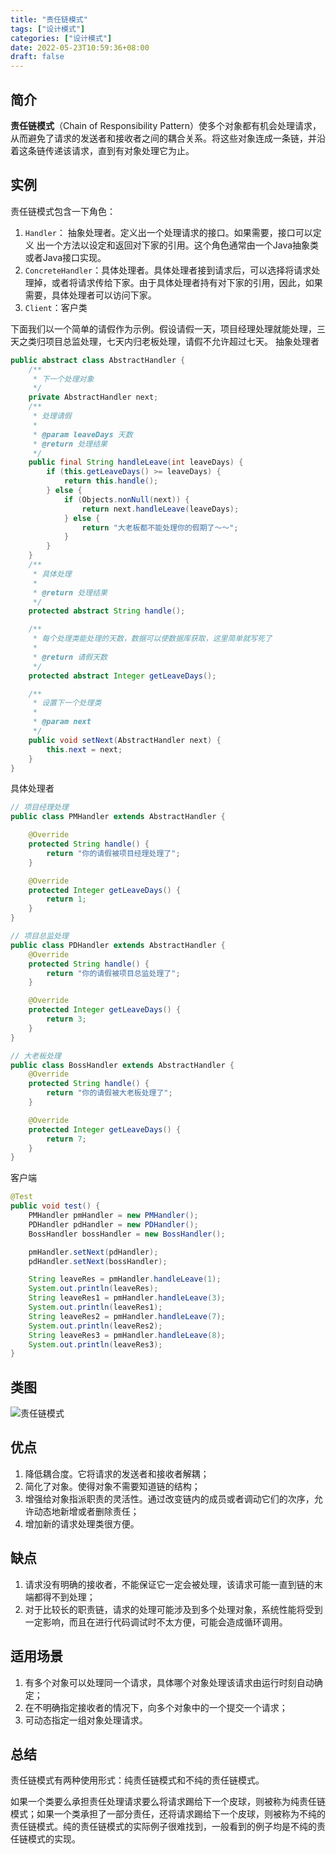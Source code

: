 ```yaml
---
title: "责任链模式"
tags: ["设计模式"]
categories: ["设计模式"]
date: 2022-05-23T10:59:36+08:00
draft: false
---
```


## 简介

**责任链模式**（Chain of Responsibility Pattern）使多个对象都有机会处理请求，从而避免了请求的发送者和接收者之间的耦合关系。将这些对象连成一条链，并沿着这条链传递该请求，直到有对象处理它为止。

## 实例

责任链模式包含一下角色：

1. `Handler`： 抽象处理者。定义出一个处理请求的接口。如果需要，接口可以定义 出一个方法以设定和返回对下家的引用。这个角色通常由一个Java抽象类或者Java接口实现。
2. `ConcreteHandler`：具体处理者。具体处理者接到请求后，可以选择将请求处理掉，或者将请求传给下家。由于具体处理者持有对下家的引用，因此，如果需要，具体处理者可以访问下家。
3. `Client`：客户类

下面我们以一个简单的请假作为示例。假设请假一天，项目经理处理就能处理，三天之类归项目总监处理，七天内归老板处理，请假不允许超过七天。
抽象处理者

```java
public abstract class AbstractHandler {
    /**
     * 下一个处理对象
     */
    private AbstractHandler next;
    /**
     * 处理请假
     *
     * @param leaveDays 天数
     * @return 处理结果
     */
    public final String handleLeave(int leaveDays) {
        if (this.getLeaveDays() >= leaveDays) {
            return this.handle();
        } else {
            if (Objects.nonNull(next)) {
                return next.handleLeave(leaveDays);
            } else {
                return "大老板都不能处理你的假期了～～";
            }
        }
    }
    /**
     * 具体处理
     *
     * @return 处理结果
     */
    protected abstract String handle();

    /**
     * 每个处理类能处理的天数，数据可以使数据库获取，这里简单就写死了
     *
     * @return 请假天数
     */
    protected abstract Integer getLeaveDays();

    /**
     * 设置下一个处理类
     *
     * @param next
     */
    public void setNext(AbstractHandler next) {
        this.next = next;
    }
}
```

具体处理者

```java
// 项目经理处理
public class PMHandler extends AbstractHandler {

    @Override
    protected String handle() {
        return "你的请假被项目经理处理了";
    }

    @Override
    protected Integer getLeaveDays() {
        return 1;
    }
}

// 项目总监处理
public class PDHandler extends AbstractHandler {
    @Override
    protected String handle() {
        return "你的请假被项目总监处理了";
    }

    @Override
    protected Integer getLeaveDays() {
        return 3;
    }
}

// 大老板处理
public class BossHandler extends AbstractHandler {
    @Override
    protected String handle() {
        return "你的请假被大老板处理了";
    }

    @Override
    protected Integer getLeaveDays() {
        return 7;
    }
}
```

客户端

```java
@Test
public void test() {
    PMHandler pmHandler = new PMHandler();
    PDHandler pdHandler = new PDHandler();
    BossHandler bossHandler = new BossHandler();

    pmHandler.setNext(pdHandler);
    pdHandler.setNext(bossHandler);

    String leaveRes = pmHandler.handleLeave(1);
    System.out.println(leaveRes);
    String leaveRes1 = pmHandler.handleLeave(3);
    System.out.println(leaveRes1);
    String leaveRes2 = pmHandler.handleLeave(7);
    System.out.println(leaveRes2);
    String leaveRes3 = pmHandler.handleLeave(8);
    System.out.println(leaveRes3);
}
```

## 类图

![责任链模式](https://user-gold-cdn.xitu.io/2019/3/25/169b416a662c5a49?w=677&h=431&f=jpeg&s=28318)

## 优点

1. 降低耦合度。它将请求的发送者和接收者解耦；
2. 简化了对象。使得对象不需要知道链的结构；
3. 增强给对象指派职责的灵活性。通过改变链内的成员或者调动它们的次序，允许动态地新增或者删除责任；
4. 增加新的请求处理类很方便。

## 缺点

1. 请求没有明确的接收者，不能保证它一定会被处理，该请求可能一直到链的末端都得不到处理；
2. 对于比较长的职责链，请求的处理可能涉及到多个处理对象，系统性能将受到一定影响，而且在进行代码调试时不太方便，可能会造成循环调用。

## 适用场景

1. 有多个对象可以处理同一个请求，具体哪个对象处理该请求由运行时刻自动确定；
2. 在不明确指定接收者的情况下，向多个对象中的一个提交一个请求；
3. 可动态指定一组对象处理请求。

## 总结

责任链模式有两种使用形式：纯责任链模式和不纯的责任链模式。

如果一个类要么承担责任处理请求要么将请求踢给下一个皮球，则被称为纯责任链模式；如果一个类承担了一部分责任，还将请求踢给下一个皮球，则被称为不纯的责任链模式。纯的责任链模式的实际例子很难找到，一般看到的例子均是不纯的责任链模式的实现。